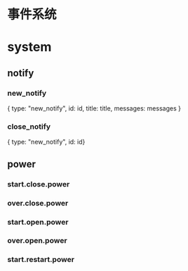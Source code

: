 <!--
 * @Author: RoyalKnight
 * @LastEditTime: 2022-11-03 19:31:15
 * @Description: 
-->
# 事件系统

# system

## notify

### new_notify
{ type: "new_notify", id: id, title: title, messages: messages }
### close_notify
{ type: "new_notify", id: id}

## power

### start.close.power
### over.close.power
### start.open.power
### over.open.power
### start.restart.power